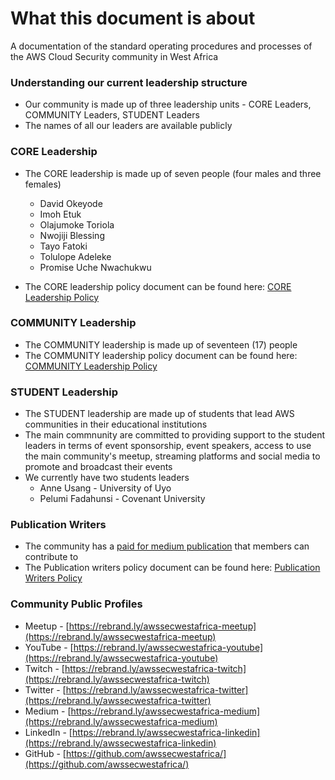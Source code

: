 # What this document is about
A documentation of the standard operating procedures and processes of the AWS Cloud Security community in West Africa

### Understanding our current leadership structure
* Our community is made up of three leadership units - CORE Leaders, COMMUNITY Leaders, STUDENT Leaders
* The names of all our leaders are available publicly

### CORE Leadership
* The CORE leadership is made up of seven people (four males and three females)
  * David Okeyode
  * Imoh Etuk
  * Olajumoke Toriola
  * Nwojiji Blessing
  * Tayo Fatoki
  * Tolulope Adeleke
  * Promise Uche Nwachukwu
  
* The CORE leadership policy document can be found here: [CORE Leadership Policy](core-leadership-policy.md)

### COMMUNITY Leadership
* The COMMUNITY leadership is made up of seventeen (17) people
* The COMMUNITY leadership policy document can be found here: [COMMUNITY Leadership Policy](community-leadership-policy.md)

### STUDENT Leadership
* The STUDENT leadership are made up of students that lead AWS communities in their educational institutions
* The main commnunity are committed to providing support to the student leaders in terms of event sponsorship, event speakers, access to use the main community's meetup, streaming platforms and social media to promote and broadcast their events 
* We currently have two students leaders 
  * Anne Usang - University of Uyo
  * Pelumi Fadahunsi - Covenant University


### Publication Writers
* The community has a [paid for medium publication](https://medium.com/aws-security-user-group-west-africa) that members can contribute to  
* The Publication writers policy document can be found here: [Publication Writers Policy](publication-writers-policy.md)

### Community Public Profiles
* Meetup - [https://rebrand.ly/awssecwestafrica-meetup](https://rebrand.ly/awssecwestafrica-meetup)
* YouTube - [https://rebrand.ly/awssecwestafrica-youtube](https://rebrand.ly/awssecwestafrica-youtube)
* Twitch - [https://rebrand.ly/awssecwestafrica-twitch](https://rebrand.ly/awssecwestafrica-twitch)
* Twitter - [https://rebrand.ly/awssecwestafrica-twitter](https://rebrand.ly/awssecwestafrica-twitter)
* Medium - [https://rebrand.ly/awssecwestafrica-medium](https://rebrand.ly/awssecwestafrica-medium)
* LinkedIn - [https://rebrand.ly/awssecwestafrica-linkedin](https://rebrand.ly/awssecwestafrica-linkedin)
* GitHub - [https://github.com/awssecwestafrica/](https://github.com/awssecwestafrica/)
